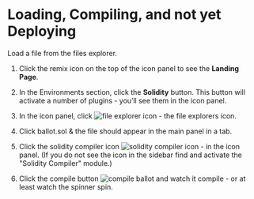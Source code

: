 # Loading, Compiling, and not yet Deploying

Load a file from the files explorer.

1. Click the remix icon on the top of the icon panel to see the **Landing Page**.

2. In the Environments section, click the **Solidity** button.  This button will activate a number of plugins - you’ll see them in the icon panel.

1. In the icon panel, click ![file explorer icon](images/files.png?raw=true) - the file explorers icon.

5. Click ballot.sol & the file should appear in the main panel in a tab.

7. Click the solidity compiler icon ![solidity compiler icon](https://github.com/ethereum/remix-workshops/blob/master/Basics/1_Load_and_compile/images/solidity.png?raw=true "solidity compiler icon") - in the icon panel. (If you do not see the icon in the sidebar find and activate the "Solidity Compiler" module.)

8. Click the compile button ![compile ballot](https://github.com/ethereum/remix-workshops/blob/master/Basics/1_Load_and_compile/images/compile-ballot.png?raw=true "compile ballot") and watch it compile - or at least watch the spinner spin.
